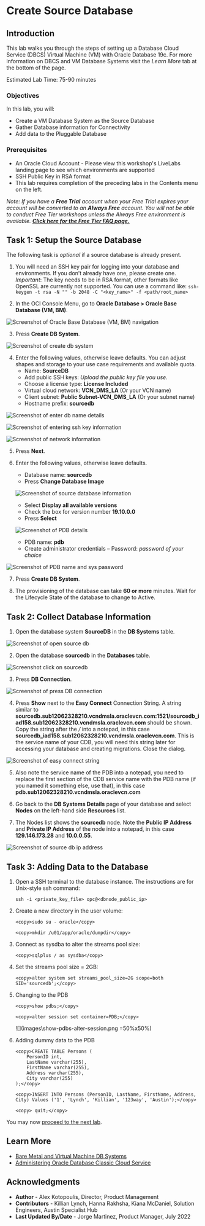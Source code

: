 # Create Source Database

## Introduction

This lab walks you through the steps of setting up a Database Cloud Service (DBCS) Virtual Machine (VM) with Oracle Database 19c. For more information on DBCS and VM Database Systems visit the *Learn More* tab at the bottom of the page.

Estimated Lab Time: 75-90 minutes

### Objectives

In this lab, you will:
* Create a VM Database System as the Source Database
* Gather Database information for Connectivity
* Add data to the Pluggable Database

### Prerequisites

* An Oracle Cloud Account - Please view this workshop's LiveLabs landing page to see which environments are supported
* SSH Public Key in RSA format
* This lab requires completion of the preceding labs in the Contents menu on the left.

*Note: If you have a **Free Trial** account when your Free Trial expires your account will be converted to an **Always Free** account. You will not be able to conduct Free Tier workshops unless the Always Free environment is available. **[Click here for the Free Tier FAQ page.](https://www.oracle.com/cloud/free/faq.html)***

## Task 1: Setup the Source Database

The following task is *optional* if a source database is already present.

1. You will need an SSH key pair for logging into your database and environments. If you don’t already have one, please create one.
*Important*: The key needs to be in RSA format, other formats like OpenSSL are currently not supported. You can use a command like: `ssh-keygen -t rsa -N "" -b 2048 -C "<key_name>" -f <path/root_name>`

2. In the OCI Console Menu, go to **Oracle Database > Oracle Base Database (VM, BM)**.

  ![Screenshot of Oracle Base Database (VM, BM) navigation](images/oracle-base-database.png)

3. Press **Create DB System**.

  ![Screenshot of create db system](images/create-db-system.png)

4. Enter the following values, otherwise leave defaults. You can adjust shapes and storage to your use case requirements and available quota.
    - Name: **SourceDB**
    - Add public SSH keys: *Upload the public key file you use.*
    - Choose a license type: **License Included**
    - Virtual cloud network: **VCN\_DMS\_LA** (Or your VCN name)
    - Client subnet: **Public Subnet-VCN\_DMS\_LA** (Or your subnet name)
    - Hostname prefix: **sourcedb**

  ![Screenshot of enter db name details](images/name-your-source.png)

  ![Screenshot of entering ssh key information](images/add-ssh-key.png)

  ![Screenshot of network information](images/specify-network-info.png)

5. Press **Next**.

6. Enter the following values, otherwise leave defaults.
    - Database name: **sourcedb**
    - Press **Change Database Image**

    ![Screenshot of source database information](images/change-db.png)

    - Select **Display all available versions**
    - Check the box for version number **19.10.0.0**
    - Press **Select**

    ![Screenshot of PDB details](images/select-db-details.png)

    - PDB name: **pdb**
    - Create administrator credentials – Password: *password of your choice*

  ![Screenshot of PDB name and sys password](images/pdb-name-and-sys-password.png)

7. Press **Create DB System**.

8. The provisioning of the database can take **60 or more** minutes. Wait for the Lifecycle State of the database to change to Active.


## Task 2: Collect Database Information

1. Open the database system **SourceDB** in the **DB Systems** table.

  ![Screenshot of open source db](images/open-sourcedb.png)

2. Open the database **sourcedb** in the **Databases** table.

  ![Screenshot click on sourcedb](images/databases-sourcedb.png)

3. Press **DB Connection**.

  ![Screenshot of press DB connection](images/db-connect.png)

4. Press **Show** next to the **Easy Connect** Connection String. A string similar to **sourcedb.sub12062328210.vcndmsla.oraclevcn.com:1521/sourcedb\_iad158.sub12062328210.vcndmsla.oraclevcn.com** should be shown. Copy the string after the */* into a notepad, in this case **sourcedb\_iad158.sub12062328210.vcndmsla.oraclevcn.com**. This is the service name of your CDB, you will need this string later for accessing your database and creating migrations. Close the dialog.

  ![Screenshot of easy connect string](images/easy-connect-string.png)

5. Also note the service name of the PDB into a notepad, you need to replace the first section of the CDB service name with the PDB name (if you named it something else, use that), in this case **pdb.sub12062328210.vcndmsla.oraclevcn.com**

6. Go back to the **DB Systems Details** page of your database and select **Nodes** on the left-hand side **Resources** list.

7. The Nodes list shows the **sourcedb** node. Note the **Public IP Address** and **Private IP Address** of the node into a notepad, in this case **129.146.173.28** and **10.0.0.55**.

  ![Screenshot of source db ip address](images/source-db-ip-addresses.png)

## Task 3: Adding Data to the Database

1. Open a SSH terminal to the database instance. The instructions are for Unix-style ssh command:

    ```
    ssh -i <private_key_file> opc@<dbnode_public_ip>
    ```

2. Create a new directory in the user volume:

    ```
    <copy>sudo su - oracle</copy>
    ```
    ```
    <copy>mkdir /u01/app/oracle/dumpdir</copy>
    ```
3. Connect as sysdba to alter the streams pool size:

    ```
    <copy>sqlplus / as sysdba</copy>
    ```

3. Set the streams pool size = 2GB:

    ```
    <copy>alter system set streams_pool_size=2G scope=both SID='sourcedb';</copy>
    ```
4. Changing to the PDB

    ```
    <copy>show pdbs;</copy>
    ```

    ```
    <copy>alter session set container=PDB;</copy>
    ```

    ![](images\show-pdbs-alter-session.png =50%x50%)

5. Adding dummy data to the PDB

    ```
    <copy>CREATE TABLE Persons (
        PersonID int,
        LastName varchar(255),
        FirstName varchar(255),
        Address varchar(255),
        City varchar(255)
    );</copy>
    ```
    ```
    <copy>INSERT INTO Persons (PersonID, LastName, FirstName, Address, City) Values ('1', 'Lynch', 'Killian', '123way', 'Austin');</copy>
    ```  
    ```
    <copy> quit;</copy>
    ```
You may now [proceed to the next lab](#next).

## Learn More

* [Bare Metal and Virtual Machine DB Systems](https://docs.oracle.com/en-us/iaas/Content/Database/Concepts/overview.htm)
* [Administering Oracle Database Classic Cloud Service](https://docs.oracle.com/en/cloud/paas/database-dbaas-cloud/csdbi/this-service.html)

## Acknowledgments
* **Author** - Alex Kotopoulis, Director, Product Management
* **Contributors** -  Killian Lynch, Hanna Rakhsha, Kiana McDaniel, Solution Engineers, Austin Specialist Hub
* **Last Updated By/Date** - Jorge Martinez, Product Manager, July 2022
